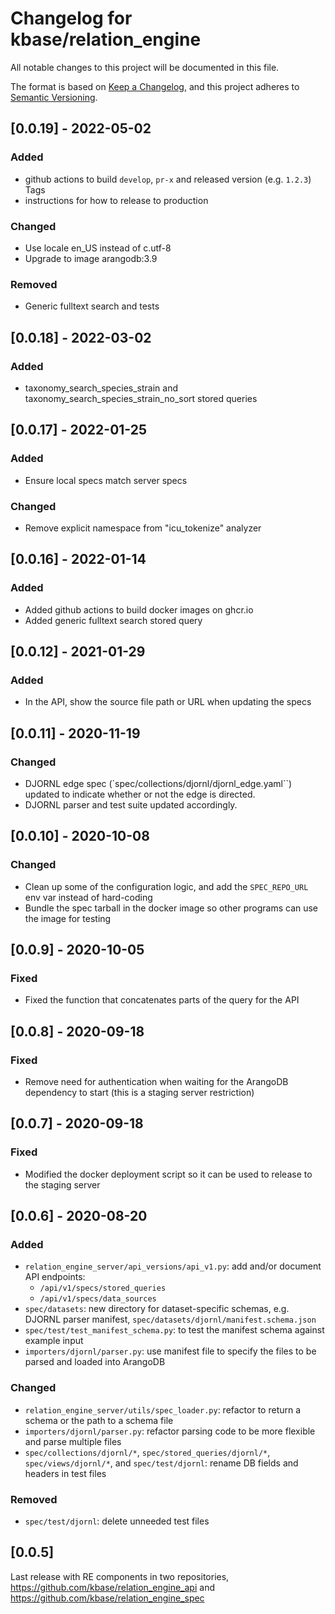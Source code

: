 # Changelog for kbase/relation_engine

All notable changes to this project will be documented in this file.

The format is based on [Keep a Changelog](https://keepachangelog.com/en/1.0.0/),
and this project adheres to [Semantic Versioning](https://semver.org/spec/v2.0.0.html).

## [0.0.19] - 2022-05-02
### Added
- github actions to build `develop`, `pr-x` and released version (e.g. `1.2.3`) Tags
- instructions for how to release to production

### Changed
- Use locale en_US instead of c.utf-8
- Upgrade to image arangodb:3.9

### Removed
- Generic fulltext search and tests

## [0.0.18] - 2022-03-02
### Added
- taxonomy_search_species_strain and taxonomy_search_species_strain_no_sort stored queries

## [0.0.17] - 2022-01-25
### Added
- Ensure local specs match server specs
### Changed
- Remove explicit namespace from "icu_tokenize" analyzer

## [0.0.16] - 2022-01-14
### Added
- Added github actions to build docker images on ghcr.io
- Added generic fulltext search stored query

## [0.0.12] - 2021-01-29
### Added
- In the API, show the source file path or URL when updating the specs

## [0.0.11] - 2020-11-19
### Changed
- DJORNL edge spec (`spec/collections/djornl/djornl_edge.yaml``) updated to indicate whether or not the edge is directed.
- DJORNL parser and test suite updated accordingly.

## [0.0.10] - 2020-10-08
### Changed
- Clean up some of the configuration logic, and add the `SPEC_REPO_URL` env var instead of hard-coding
- Bundle the spec tarball in the docker image so other programs can use the image for testing

## [0.0.9] - 2020-10-05
### Fixed
- Fixed the function that concatenates parts of the query for the API

## [0.0.8] - 2020-09-18
### Fixed
- Remove need for authentication when waiting for the ArangoDB dependency to start (this is a staging server restriction)

## [0.0.7] - 2020-09-18
### Fixed
- Modified the docker deployment script so it can be used to release to the staging server

## [0.0.6] - 2020-08-20

### Added

- `relation_engine_server/api_versions/api_v1.py`: add and/or document API endpoints:
  - `/api/v1/specs/stored_queries`
  - `/api/v1/specs/data_sources`
- `spec/datasets`: new directory for dataset-specific schemas, e.g. DJORNL parser manifest, `spec/datasets/djornl/manifest.schema.json`
- `spec/test/test_manifest_schema.py`: to test the manifest schema against example input
- `importers/djornl/parser.py`: use manifest file to specify the files to be parsed and loaded into ArangoDB

### Changed

- `relation_engine_server/utils/spec_loader.py`: refactor to return a schema or the path to a schema file
- `importers/djornl/parser.py`: refactor parsing code to be more flexible and parse multiple files
- `spec/collections/djornl/*`, `spec/stored_queries/djornl/*`, `spec/views/djornl/*`, and `spec/test/djornl`: rename DB fields and headers in test files

### Removed

- `spec/test/djornl`: delete unneeded test files



## [0.0.5]

Last release with RE components in two repositories, https://github.com/kbase/relation_engine_api and https://github.com/kbase/relation_engine_spec
